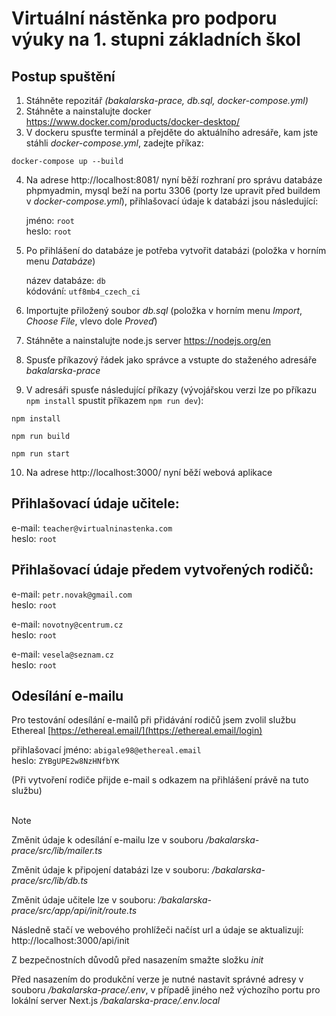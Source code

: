 # Virtuální nástěnka pro podporu výuky na 1. stupni základních škol

## Postup spuštění
1. Stáhněte repozitář *(bakalarska-prace, db.sql, docker-compose.yml)*
2. Stáhněte a nainstalujte docker https://www.docker.com/products/docker-desktop/
3. V dockeru spusťte terminál a přejděte do aktuálního adresáře, kam jste stáhli *docker-compose.yml*, zadejte příkaz:
```
docker-compose up --build
```
4. Na adrese http://localhost:8081/ nyní běží rozhraní pro správu databáze phpmyadmin, mysql beží na portu 3306 (porty lze upravit před buildem v *docker-compose.yml*), přihlašovací údaje k databázi jsou následující:

   jméno: ```root```  
   heslo: ```root```

5. Po přihlášení do databáze je potřeba vytvořit databázi (položka v horním menu *Databáze*)

   název databáze: ```db```  
   kódování: ```utf8mb4_czech_ci```
   
6. Importujte přiložený soubor *db.sql* (položka v horním menu *Import*, *Choose File*, vlevo dole *Proveď*)
7. Stáhněte a nainstalujte node.js server https://nodejs.org/en
8. Spusťe příkazový řádek jako správce a vstupte do staženého adresáře *bakalarska-prace*
9. V adresáři spusťe následující příkazy (vývojářskou verzi lze po příkazu ```npm install``` spustit příkazem  ```npm run dev```):
```
npm install
```
```
npm run build
```
```
npm run start
```

10. Na adrese http://localhost:3000/ nyní běží webová aplikace

## Přihlašovací údaje učitele:
e-mail: ```teacher@virtualninastenka.com```  
heslo: ```root```

## Přihlašovací údaje předem vytvořených rodičů:
e-mail: ```petr.novak@gmail.com```  
heslo: ```root```

e-mail: ```novotny@centrum.cz```  
heslo: ```root```

e-mail: ```vesela@seznam.cz```  
heslo: ```root```

## Odesílání e-mailu
Pro testování odesílání e-mailů při přidávání rodičů jsem zvolil službu Ethereal [https://ethereal.email/](https://ethereal.email/login)

přihlašovací jméno: ```abigale98@ethereal.email```  
heslo: ```ZYBgUPE2w8NzHNfbYK```

(Při vytvoření rodiče přijde e-mail s odkazem na přihlášení právě na tuto službu)  
</br>

> [!NOTE]
> Změnit údaje k odesílání e-mailu lze v souboru */bakalarska-prace/src/lib/mailer.ts*
> 
> Změnit údaje k připojení databázi lze v souboru: */bakalarska-prace/src/lib/db.ts*
> 
> Změnit údaje učitele lze v souboru: */bakalarska-prace/src/app/api/init/route.ts*
>
> Následně stačí ve webového prohlížeči načíst url a údaje se aktualizují: http://localhost:3000/api/init
> 
> Z bezpečnostních důvodů před nasazením smažte složku *init*
> 
> Před nasazením do produkční verze je nutné nastavit správné adresy v souboru */bakalarska-prace/.env*, v případě jiného než výchozího portu pro lokální server Next.js */bakalarska-prace/.env.local*
